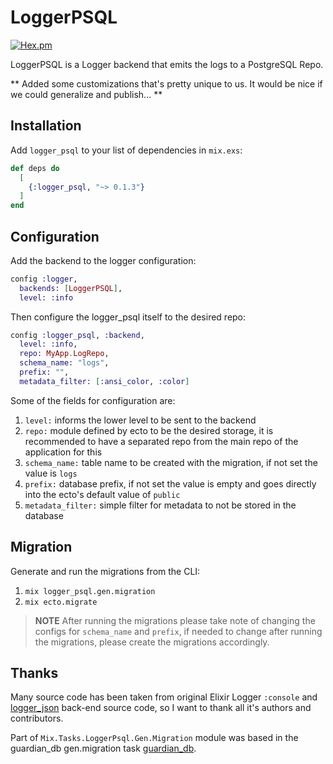 # LoggerPSQL

[![Hex.pm](https://img.shields.io/hexpm/v/logger_psql.svg)](https://hex.pm/packages/logger_psql)

LoggerPSQL is a Logger backend that emits the logs to a PostgreSQL Repo.

** Added some customizations that's pretty unique to us. It would be nice if we could generalize and publish... **

## Installation

Add `logger_psql` to your list of dependencies in `mix.exs`:

```elixir
def deps do
  [
    {:logger_psql, "~> 0.1.3"}
  ]
end
```

## Configuration

Add the backend to the logger configuration:

```elixir
config :logger,
  backends: [LoggerPSQL],
  level: :info
```

Then configure the logger_psql itself to the desired repo:

```elixir
config :logger_psql, :backend,
  level: :info,
  repo: MyApp.LogRepo,
  schema_name: "logs",
  prefix: "",
  metadata_filter: [:ansi_color, :color]
```

Some of the fields for configuration are:

  1. `level:` informs the lower level to be sent to the backend
  2. `repo:` module defined by ecto to be the desired storage, it is recommended to have a separated repo from the main repo of the application for this
  3. `schema_name:` table name to be created with the migration, if not set the value is `logs`
  4. `prefix:` database prefix, if not set the value is empty and goes directly into the ecto's default value of `public`
  5. `metadata_filter:` simple filter for metadata to not be stored in the database

## Migration

Generate and run the migrations from the CLI:

  1. `mix logger_psql.gen.migration`
  2. `mix ecto.migrate`

> **NOTE** After running the migrations please take note of changing the configs for `schema_name` and `prefix`, if needed to change after running the migrations, please create the migrations accordingly.

## Thanks

Many source code has been taken from original Elixir Logger `:console` and [logger_json](https://github.com/Nebo15/logger_json/) back-end source code, so I want to thank all it's authors and contributors.

Part of `Mix.Tasks.LoggerPsql.Gen.Migration` module was based in the guardian_db gen.migration task [guardian_db](https://github.com/ueberauth/guardian_db/blob/master/lib/mix/tasks/guardian_db.gen.migration.ex).
